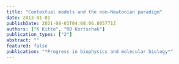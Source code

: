 ```yaml
---
title: "Contextual models and the non-Newtonian paradigm"
date: 2013-01-01
publishDate: 2021-08-03T04:08:06.805771Z
authors: ["K Kitto", "RD Kortschak"]
publication_types: ["2"]
abstract: ""
featured: false
publication: "*Progress in biophysics and molecular biology*"
---
```


